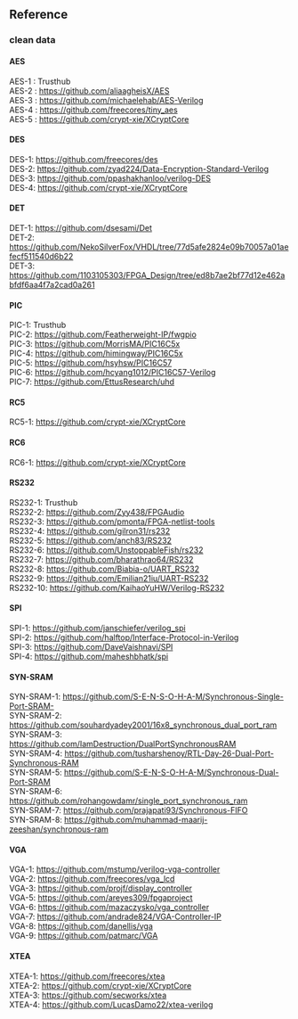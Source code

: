 ## Reference

### clean data

#### AES

AES-1 : Trusthub </br>
AES-2 : https://github.com/aliaagheisX/AES </br>
AES-3 : https://github.com/michaelehab/AES-Verilog </br>
AES-4 : https://github.com/freecores/tiny_aes </br>
AES-5 : https://github.com/crypt-xie/XCryptCore </br>

#### DES

DES-1: https://github.com/freecores/des </br>
DES-2: https://github.com/zyad224/Data-Encryption-Standard-Verilog </br>
DES-3: https://github.com/ppashakhanloo/verilog-DES </br>
DES-4: https://github.com/crypt-xie/XCryptCore </br>

#### DET

DET-1: https://github.com/dsesami/Det </br>
DET-2: https://github.com/NekoSilverFox/VHDL/tree/77d5afe2824e09b70057a01aefecf511540d6b22 </br>
DET-3: https://github.com/1103105303/FPGA_Design/tree/ed8b7ae2bf77d12e462abfdf6aa4f7a2cad0a261 </br>

#### PIC

PIC-1: Trusthub </br>
PIC-2: https://github.com/Featherweight-IP/fwgpio </br>
PIC-3: https://github.com/MorrisMA/PIC16C5x </br>
PIC-4: https://github.com/himingway/PIC16C5x </br>
PIC-5: https://github.com/hsyhsw/PIC16C57 </br>
PIC-6: https://github.com/hcyang1012/PIC16C57-Verilog </br>
PIC-7: https://github.com/EttusResearch/uhd </br>

#### RC5

RC5-1: https://github.com/crypt-xie/XCryptCore </br>

#### RC6

RC6-1: https://github.com/crypt-xie/XCryptCore </br>

#### RS232

RS232-1: Trusthub </br>
RS232-2: https://github.com/Zyy438/FPGAudio </br>
RS232-3: https://github.com/pmonta/FPGA-netlist-tools </br>
RS232-4: https://github.com/gilron31/rs232 </br>
RS232-5: https://github.com/anch83/RS232 </br>
RS232-6: https://github.com/UnstoppableFish/rs232 </br>
RS232-7: https://github.com/bharathrao64/RS232 </br>
RS232-8: https://github.com/Biabia-o/UART_RS232 </br>
RS232-9: https://github.com/Emilian21iu/UART-RS232 </br>
RS232-10: https://github.com/KaihaoYuHW/Verilog-RS232 </br>

#### SPI

SPI-1: https://github.com/janschiefer/verilog_spi </br>
SPI-2: https://github.com/halftop/Interface-Protocol-in-Verilog </br>
SPI-3: https://github.com/DaveVaishnavi/SPI </br>
SPI-4: https://github.com/maheshbhatk/spi </br>

#### SYN-SRAM

SYN-SRAM-1: https://github.com/S-E-N-S-O-H-A-M/Synchronous-Single-Port-SRAM- </br>
SYN-SRAM-2: https://github.com/souhardyadey2001/16x8_synchronous_dual_port_ram </br>
SYN-SRAM-3: https://github.com/IamDestruction/DualPortSynchronousRAM </br>
SYN-SRAM-4: https://github.com/tusharshenoy/RTL-Day-26-Dual-Port-Synchronous-RAM </br>
SYN-SRAM-5: https://github.com/S-E-N-S-O-H-A-M/Synchronous-Dual-Port-SRAM </br>
SYN-SRAM-6: https://github.com/rohangowdamr/single_port_synchronous_ram </br>
SYN-SRAM-7: https://github.com/prajapati93/Synchronous-FIFO </br>
SYN-SRAM-8: https://github.com/muhammad-maarij-zeeshan/synchronous-ram </br>

#### VGA

VGA-1: https://github.com/mstump/verilog-vga-controller </br>
VGA-2: https://github.com/freecores/vga_lcd </br>
VGA-3: https://github.com/projf/display_controller </br>
VGA-5: https://github.com/areyes309/fpgaproject </br>
VGA-6: https://github.com/mazaczysko/vga_controller </br>
VGA-7: https://github.com/andrade824/VGA-Controller-IP </br>
VGA-8: https://github.com/danellis/vga </br>
VGA-9: https://github.com/patmarc/VGA </br>

#### XTEA

XTEA-1: https://github.com/freecores/xtea </br>
XTEA-2: https://github.com/crypt-xie/XCryptCore </br>
XTEA-3: https://github.com/secworks/xtea </br>
XTEA-4: https://github.com/LucasDamo22/xtea-verilog </br>
